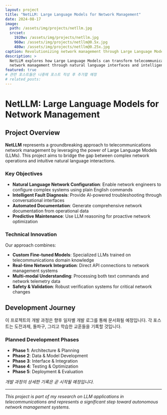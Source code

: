 ```yaml
---
layout: project
title: "NetLLM: Large Language Models for Network Management"
date: 2024-08-17
image:
  path: /assets/img/projects/netllm.jpg
  srcset:
    1920w: /assets/img/projects/netllm.jpg
    960w: /assets/img/projects/netllm@0.5x.jpg
    480w: /assets/img/projects/netllm@0.25x.jpg
caption: Revolutionizing network management through Large Language Models
description: >
  NetLLM explores how Large Language Models can transform telecommunications 
  network management through natural language interfaces and intelligent automation.
featured: true
# 관련 포스트들은 나중에 포스트 작성 후 추가할 예정
# related_posts:
---
```


# NetLLM: Large Language Models for Network Management

## Project Overview

**NetLLM** represents a groundbreaking approach to telecommunications network management by leveraging the power of Large Language Models (LLMs). This project aims to bridge the gap between complex network operations and intuitive natural language interactions.

### Key Objectives

- **Natural Language Network Configuration**: Enable network engineers to configure complex systems using plain English commands
- **Intelligent Fault Diagnosis**: Provide AI-powered troubleshooting through conversational interfaces  
- **Automated Documentation**: Generate comprehensive network documentation from operational data
- **Predictive Maintenance**: Use LLM reasoning for proactive network optimization

### Technical Innovation

Our approach combines:
- **Custom Fine-tuned Models**: Specialized LLMs trained on telecommunications domain knowledge
- **Real-time Network Integration**: Direct API connections to network management systems
- **Multi-modal Understanding**: Processing both text commands and network telemetry data
- **Safety & Validation**: Robust verification systems for critical network changes

## Development Journey

이 프로젝트의 개발 과정은 향후 일자별 개발 로그를 통해 문서화될 예정입니다. 각 포스트는 도전과제, 돌파구, 그리고 학습한 교훈들을 기록할 것입니다.

### Planned Development Phases

- **Phase 1**: Architecture & Planning 
- **Phase 2**: Data & Model Development  
- **Phase 3**: Interface & Integration 
- **Phase 4**: Testing & Optimization 
- **Phase 5**: Deployment & Evaluation 

*개발 과정의 상세한 기록은 곧 시작될 예정입니다.*

---

*This project is part of my research on LLM applications in telecommunications and represents a significant step toward autonomous network management systems.*
